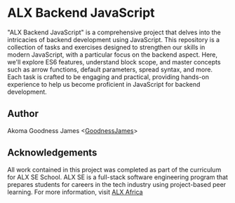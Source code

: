 # ALX Backend JavaScript
"ALX Backend JavaScript" is a comprehensive project that delves into the intricacies of backend development using JavaScript. This repository is a collection of tasks and exercises designed to strengthen our skills in modern JavaScript, with a particular focus on the backend aspect. 
Here, we'll explore ES6 features, understand block scope, and master concepts such as arrow functions, default parameters, spread syntax, and more. Each task is crafted to be engaging and practical, providing hands-on experience to help us become proficient in JavaScript for backend development. 

## Author
Akoma Goodness James <[GoodnessJames](https://github.com/GoodnessJames)>

## Acknowledgements
All work contained in this project was completed as part of the curriculum for ALX SE School. ALX SE is a full-stack software
engineering program that prepares students for careers in the tech industry using project-based peer learning. For more information, visit [ALX Africa](https://www.alxafrica.com)
